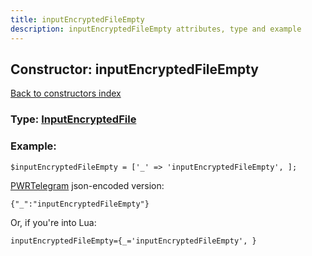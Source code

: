 ```yaml
---
title: inputEncryptedFileEmpty
description: inputEncryptedFileEmpty attributes, type and example
---
```

## Constructor: inputEncryptedFileEmpty  
[Back to constructors index](index.md)






### Type: [InputEncryptedFile](../types/InputEncryptedFile.md)


### Example:

```
$inputEncryptedFileEmpty = ['_' => 'inputEncryptedFileEmpty', ];
```  

[PWRTelegram](https://pwrtelegram.xyz) json-encoded version:

```
{"_":"inputEncryptedFileEmpty"}
```


Or, if you're into Lua:  


```
inputEncryptedFileEmpty={_='inputEncryptedFileEmpty', }

```


